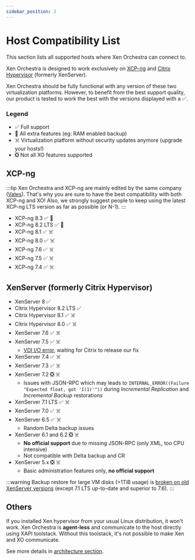 ```yaml
---
sidebar_position: 2
---
```


# Host Compatibility List

This section lists all supported hosts where Xen Orchestra can connect to.

Xen Orchestra is designed to work exclusively on [XCP-ng](https://xcp-ng.org/) and [Citrix Hypervisor](https://www.citrix.com/products/citrix-hypervisor/) (formerly XenServer).

Xen Orchestra should be fully functional with any version of these two virtualization platforms. However, to benefit from the best support quality, our product is tested to work the best with the versions displayed with a ✅.

### Legend

- ✅ Full support
- 🚀 All extra features (eg: RAM enabled backup)
- ☠️ Virtualization platform without security updates anymore (upgrade your hosts!)
- ❎ Not all XO features supported

## XCP-ng

:::tip
Xen Orchestra and XCP-ng are mainly edited by the same company ([Vates](https://vates.tech)). That's why you are sure to have the best compatibility with both XCP-ng and XO! Also, we strongly suggest people to keep using the latest XCP-ng LTS version as far as possible (or N-1).
:::

- XCP-ng 8.3 ✅ 🚀
- XCP-ng 8.2 LTS ✅ 🚀
- XCP-ng 8.1 ✅ ☠️
- XCP-ng 8.0 ✅ ☠️
- XCP-ng 7.6 ✅ ☠️
- XCP-ng 7.5 ✅ ☠️
- XCP-ng 7.4 ✅ ☠️

## XenServer (formerly Citrix Hypervisor)

- XenServer 8 ✅
- Citrix Hypervisor 8.2 LTS ✅
- Citrix Hypervisor 8.1 ✅ ☠️
- Citrix Hypervisor 8.0 ✅ ☠️
- XenServer 7.6 ✅ ☠️
- XenServer 7.5 ✅ ☠️
  - [VDI I/O error](https://bugs.xenserver.org/browse/XSO-873), waiting for Citrix to release our fix
- XenServer 7.4 ✅ ☠️
- XenServer 7.3 ✅ ☠️
- XenServer 7.2 ❎ ☠️
  - Issues with JSON-RPC which may leads to `INTERNAL_ERROR((Failure "Expected float, got 'I(1)'"))` during _Incremental Replication_ and _Incremental Backup_ restorations
- XenServer 7.1 LTS ✅ ☠️
- XenServer 7.0 ✅ ☠️
- XenServer 6.5 ✅ ☠️
  - Random Delta backup issues
- XenServer 6.1 and 6.2 ❎ ☠️
  - **No official support** due to missing JSON-RPC (only XML, too CPU intensive)
  - Not compatible with Delta backup and CR
- XenServer 5.x ❎ ☠️
  - Basic administration features only, **no official support**

:::warning
Backup restore for large VM disks (>1TiB usage) is [broken on old XenServer versions](https://bugs.xenserver.org/browse/XSO-868) (except 7.1 LTS up-to-date and superior to 7.6).
:::

## Others

If you installed Xen hypervisor from your usual Linux distribution, it won't work. Xen Orchestra is **agent-less** and communicate to the host directly using XAPI toolstack. Without this toolstack, it's not possible to make Xen and XO communicate.

See more details in [architecture section](architecture.md).
